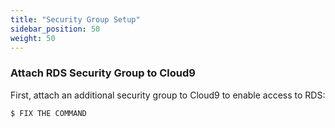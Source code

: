 ```yaml
---
title: "Security Group Setup"
sidebar_position: 50
weight: 50
---
```


### Attach RDS Security Group to Cloud9

First, attach an additional security group to Cloud9 to enable access to RDS:

```bash
$ FIX THE COMMAND
```